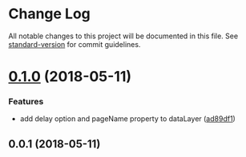 # Change Log

All notable changes to this project will be documented in this file. See [standard-version](https://github.com/conventional-changelog/standard-version) for commit guidelines.

<a name="0.1.0"></a>
# [0.1.0](https://github.com/DaxChen/nuxt-google-tag-manager/compare/v0.0.1...v0.1.0) (2018-05-11)


### Features

* add delay option and pageName property to dataLayer ([ad89df1](https://github.com/DaxChen/nuxt-google-tag-manager/commit/ad89df1))



<a name="0.0.1"></a>
## 0.0.1 (2018-05-11)
